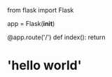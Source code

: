 from flask import Flask

app = Flask(__init__)

@app.route('/')
def index():
return <h1> 'hello world' </h1>
